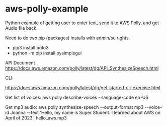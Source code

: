 # aws-polly-example
Python example of getting user to enter text, send it to AWS Polly, and get Audio file back.

Need to do two pip (packages) installs with admin/su rights.

* pip3 install boto3
* python -m pip install pysimplegui

API Document https://docs.aws.amazon.com/polly/latest/dg/API_SynthesizeSpeech.html

CLI:

https://docs.aws.amazon.com/polly/latest/dg/get-started-cli-exercise.html

Get list of voices:
aws polly describe-voices --language-code en-US

Get mp3 audio:
aws polly synthesize-speech --output-format mp3 --voice-id Joanna --text 'Hello, my name is Super Student. I learned about AWS on April of 2023.' hello_aws.mp3


